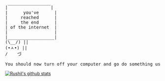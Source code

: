 <pre>
|￣￣￣￣￣￣￣￣￣￣|
|      you've      |
|     reached      | 
|     the end      |
| of the internet  |
|                  | 
|__________________| 
(\__/) || 
(•ㅅ•) || 
/ 　 づ

You should now turn off your computer and go do something useful with the rest of your life.
</pre>

[![Rushil's github stats](https://github-readme-stats.vercel.app/api/wakatime?username=rushilwiz&theme=dark&show_icons=true)](https://github.com/rushilwiz)
